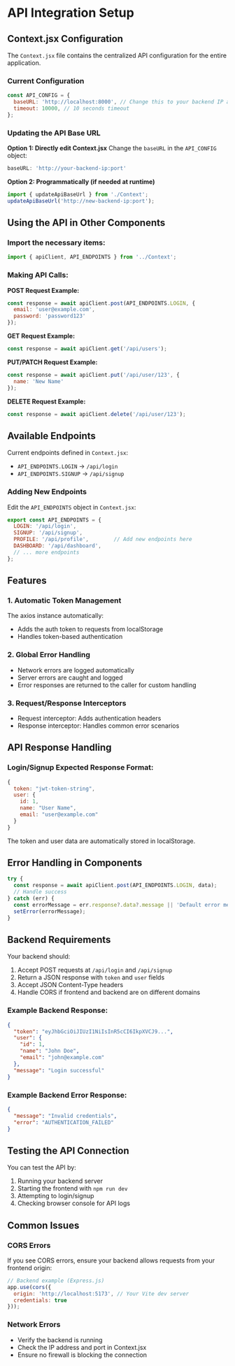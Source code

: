 # API Integration Setup

## Context.jsx Configuration

The `Context.jsx` file contains the centralized API configuration for the entire application.

### Current Configuration

```javascript
const API_CONFIG = {
  baseURL: 'http://localhost:8000', // Change this to your backend IP and port
  timeout: 10000, // 10 seconds timeout
};
```

### Updating the API Base URL

**Option 1: Directly edit Context.jsx**
Change the `baseURL` in the `API_CONFIG` object:
```javascript
baseURL: 'http://your-backend-ip:port'
```

**Option 2: Programmatically (if needed at runtime)**
```javascript
import { updateApiBaseUrl } from './Context';
updateApiBaseUrl('http://new-backend-ip:port');
```

## Using the API in Other Components

### Import the necessary items:
```javascript
import { apiClient, API_ENDPOINTS } from '../Context';
```

### Making API Calls:

**POST Request Example:**
```javascript
const response = await apiClient.post(API_ENDPOINTS.LOGIN, {
  email: 'user@example.com',
  password: 'password123'
});
```

**GET Request Example:**
```javascript
const response = await apiClient.get('/api/users');
```

**PUT/PATCH Request Example:**
```javascript
const response = await apiClient.put('/api/user/123', {
  name: 'New Name'
});
```

**DELETE Request Example:**
```javascript
const response = await apiClient.delete('/api/user/123');
```

## Available Endpoints

Current endpoints defined in `Context.jsx`:
- `API_ENDPOINTS.LOGIN` → `/api/login`
- `API_ENDPOINTS.SIGNUP` → `/api/signup`

### Adding New Endpoints

Edit the `API_ENDPOINTS` object in `Context.jsx`:
```javascript
export const API_ENDPOINTS = {
  LOGIN: '/api/login',
  SIGNUP: '/api/signup',
  PROFILE: '/api/profile',        // Add new endpoints here
  DASHBOARD: '/api/dashboard',
  // ... more endpoints
};
```

## Features

### 1. **Automatic Token Management**
The axios instance automatically:
- Adds the auth token to requests from localStorage
- Handles token-based authentication

### 2. **Global Error Handling**
- Network errors are logged automatically
- Server errors are caught and logged
- Error responses are returned to the caller for custom handling

### 3. **Request/Response Interceptors**
- Request interceptor: Adds authentication headers
- Response interceptor: Handles common error scenarios

## API Response Handling

### Login/Signup Expected Response Format:
```javascript
{
  token: "jwt-token-string",
  user: {
    id: 1,
    name: "User Name",
    email: "user@example.com"
  }
}
```

The token and user data are automatically stored in localStorage.

## Error Handling in Components

```javascript
try {
  const response = await apiClient.post(API_ENDPOINTS.LOGIN, data);
  // Handle success
} catch (err) {
  const errorMessage = err.response?.data?.message || 'Default error message';
  setError(errorMessage);
}
```

## Backend Requirements

Your backend should:
1. Accept POST requests at `/api/login` and `/api/signup`
2. Return a JSON response with `token` and `user` fields
3. Accept JSON Content-Type headers
4. Handle CORS if frontend and backend are on different domains

### Example Backend Response:
```json
{
  "token": "eyJhbGciOiJIUzI1NiIsInR5cCI6IkpXVCJ9...",
  "user": {
    "id": 1,
    "name": "John Doe",
    "email": "john@example.com"
  },
  "message": "Login successful"
}
```

### Example Backend Error Response:
```json
{
  "message": "Invalid credentials",
  "error": "AUTHENTICATION_FAILED"
}
```

## Testing the API Connection

You can test the API by:
1. Running your backend server
2. Starting the frontend with `npm run dev`
3. Attempting to login/signup
4. Checking browser console for API logs

## Common Issues

### CORS Errors
If you see CORS errors, ensure your backend allows requests from your frontend origin:
```javascript
// Backend example (Express.js)
app.use(cors({
  origin: 'http://localhost:5173', // Your Vite dev server
  credentials: true
}));
```

### Network Errors
- Verify the backend is running
- Check the IP address and port in Context.jsx
- Ensure no firewall is blocking the connection

